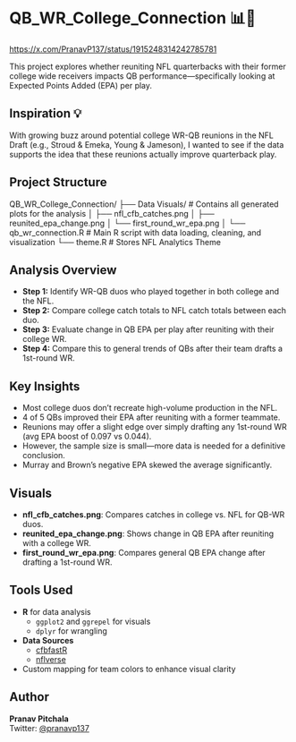 # QB_WR_College_Connection 📊🏈

https://x.com/PranavP137/status/1915248314242785781

This project explores whether reuniting NFL quarterbacks with their former college wide receivers impacts QB performance—specifically looking at Expected Points Added (EPA) per play.

## Inspiration 💡
With growing buzz around potential college WR-QB reunions in the NFL Draft (e.g., Stroud & Emeka, Young & Jameson), I wanted to see if the data supports the idea that these reunions actually improve quarterback play.

## Project Structure
QB_WR_College_Connection/
├── Data Visuals/ # Contains all generated plots for the analysis 
│ ├── nfl_cfb_catches.png 
│ ├── reunited_epa_change.png 
│ └── first_round_wr_epa.png 
│
└── qb_wr_connection.R # Main R script with data loading, cleaning, and visualization
└── theme.R # Stores NFL Analytics Theme

## Analysis Overview
- **Step 1:** Identify WR-QB duos who played together in both college and the NFL.
- **Step 2:** Compare college catch totals to NFL catch totals between each duo.
- **Step 3:** Evaluate change in QB EPA per play after reuniting with their college WR.
- **Step 4:** Compare this to general trends of QBs after their team drafts a 1st-round WR.

## Key Insights
- Most college duos don’t recreate high-volume production in the NFL.
- 4 of 5 QBs improved their EPA after reuniting with a former teammate.
- Reunions may offer a slight edge over simply drafting any 1st-round WR (avg EPA boost of 0.097 vs 0.044).
- However, the sample size is small—more data is needed for a definitive conclusion.
- Murray and Brown’s negative EPA skewed the average significantly.

## Visuals
- **nfl_cfb_catches.png**: Compares catches in college vs. NFL for QB-WR duos.
- **reunited_epa_change.png**: Shows change in QB EPA after reuniting with a college WR.
- **first_round_wr_epa.png**: Compares general QB EPA change after drafting a 1st-round WR.

## Tools Used
- **R** for data analysis
  - `ggplot2` and `ggrepel` for visuals
  - `dplyr` for wrangling
- **Data Sources**
  - [cfbfastR](https://github.com/sportsdataverse/cfbfastR)
  - [nflverse](https://github.com/nflverse/nflverse-data)
- Custom mapping for team colors to enhance visual clarity

## Author
**Pranav Pitchala**  
Twitter: [@pranavp137](https://x.com/PranavP137)

